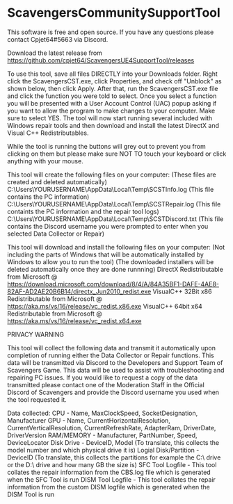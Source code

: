 # ScavengersCommunitySupportTool

This software is free and open source. If you have any questions please contact Cpjet64#5663 via Discord.

Download the latest release from https://github.com/cpjet64/ScavengersUE4SupportTool/releases

To use this tool, save all files DIRECTLY into your Downloads folder. 
Right click the ScavengersCST.exe, click Properties, and check off "Unblock" as shown below, then click Apply. 
After that, run the ScavengersCST.exe file and click the function you were told to select. 
Once you select a function you will be presented with a User Account Control (UAC) popup asking if you want to allow the program to make changes to your computer. 
Make sure to select YES.
The tool will now start running several included with Windows repair tools and then download and install the latest DirectX and Visual C++ Redistributables.

While the tool is running the buttons will grey out to prevent you from clicking on them but please make sure NOT TO touch your keyboard or click anything with your mouse.

This tool will create the following files on your computer: 
(These files are created and deleted automatically)
C:\Users\YOURUSERNAME\AppData\Local\Temp\SCSTInfo.log (This file contains the PC information)
C:\Users\YOURUSERNAME\AppData\Local\Temp\SCSTRepair.log (This file containts the PC information and the repair tool logs)
C:\Users\YOURUSERNAME\AppData\Local\Temp\SCSTDiscord.txt (This file contains the Discord username you were prompted to enter when you selected Data Collector or Repair)

This tool will download and install the following files on your computer:
(Not including the parts of Windows that will be automatically installed by Windows to allow you to run the tool)
(The downloaded installers will be deleted automatically once they are done runnning)
DirectX Redistributable from Microsoft @ https://download.microsoft.com/download/8/4/A/84A35BF1-DAFE-4AE8-82AF-AD2AE20B6B14/directx_Jun2010_redist.exe
VisualC++ 32Bit x86 Redistributable from Microsoft @ https://aka.ms/vs/16/release/vc_redist.x86.exe
VisualC++ 64bit x64 Redistributable from Microsoft @ https://aka.ms/vs/16/release/vc_redist.x64.exe

PRIVACY WARNING

This tool will collect the following data and transmit it automatically upon completion of running either the Data Collector or Repair functions. 
This data will be transmitted via Discord to the Developers and Support Team of Scavengers Game. 
This data will be used to assist with troubleshooting and repairing PC issues. 
If you would like to request a copy of the data transmitted please contact one of the 
Moderation Staff in the Official Discord of Scavengers and provide the Discord username you used when the tool requested it.

Data collected:
CPU - Name, MaxClockSpeed, SocketDesignation, Manufacturer
GPU - Name, CurrentHorizontalResolution, CurrentVerticalResolution, CurrentRefreshRate, AdapterRam, DriverDate, DriverVersion
RAM/MEMORY - Manufacturer, PartNumber, Speed, DeviceLocator
Disk Drive - DeviceID, Model (To translate, this collects the model number and which physical drive it is)
Logial Disk/Partition - DeviceID (To translate, this collects the partitions for example the C:\ drive or the D:\ drive and how many GB the size is)
SFC Tool Logfile - This tool collates the repair information from the CBS.log file which is generated when the SFC Tool is run
DISM Tool Logfile - This tool collates the repair information from the custom DISM logfile which is generated when the DISM Tool is run
